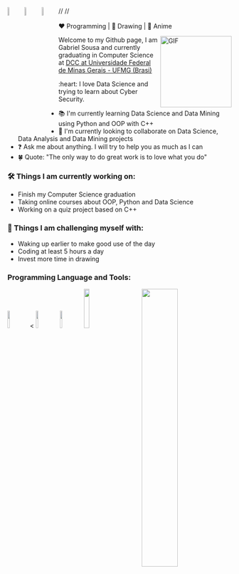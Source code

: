 [<img align="left" alt="LinkedIn | LinkedIn" width="7%" src="https://www.flaticon.com/svg/static/icons/svg/1384/1384889.svg"/>][linkedin]
//
[<img align="left" alt="Spotify | Spotify" width="7%" src="https://www.flaticon.com/svg/static/icons/svg/3773/3773639.svg" />][Spotify]
//
[<img align="left" alt="Mail-me! | Gmail" width="7%" src="https://image0.flaticon.com/icons/svg/4350/4350052.svg" />][Mail]
</br>
</br>
:heart: Programming | :black_heart: Drawing | :green_heart: Anime

<p>
  <img align="right" alt="GIF" height="160px" src="https://media.giphy.com/media/du3J3cXyzhj75IOgvA/giphy.gif" />
Welcome to my Github page, I am Gabriel Sousa and currently graduating in Computer Science at <a href="https://www.dcc.ufmg.br/dcc/">DCC at Universidade Federal de Minas Gerais - UFMG (Brasi)</a>
</p>
<p>
:heart: I love Data Science and trying to learn about Cyber Security.
</p>

- 📚 I'm currently learning Data Science and Data Mining using Python and OOP with C++
- 🤝 I'm currently looking to collaborate on Data Science, Data Analysis and Data Mining projects
- ❓ Ask me about anything. I will try to help you as much as I can
- 🍀 Quote: "The only way to do great work is to love what you do"

### :hammer_and_wrench: Things I am currently working on:
- Finish my Computer Science graduation
- Taking online courses about OOP, Python and Data Science
- Working on a quiz project based on C++

### 🌅 Things I am challenging myself with:
- Waking up earlier to make good use of the day
- Coding at least 5 hours a day
- Invest more time in drawing

### Programming Language and Tools:
<p>
<code><img width="10%" src="https://www.vectorlogo.zone/logos/python/python-vertical.svg"></code><
<code><img width="10%" src="https://1.bp.blogspot.com/-RV-HrvfYVGg/XThtxkUd0JI/AAAAAAAAVuA/lbH0GXvHbVAS_QhWnB3Cr6C8Fr5Q795LwCLcBGAs/s1600/c%252B%252B.jpg"></code>
<code><img width="10%" src="https://requests.readthedocs.io/pt_BR/latest/_static/requests-sidebar.png"></code>
<code><img width="15%" src="https://upload.wikimedia.org/wikipedia/commons/thumb/1/10/CSS3_and_HTML5_logos_and_wordmarks.svg/1200px-CSS3_and_HTML5_logos_and_wordmarks.svg.png"></code>
<img width="40%" align="right" src="https://github-readme-stats.vercel.app/api?username=Gabrielms-1&theme=buefy&show_icons=true" />
</p>

[linkedin]: https://www.linkedin.com/in/bilgehan-geçici-8b368614a/
[Spotify]: https://open.spotify.com/user/11153360645
[Mail]: mailto:gabriels.msousa@gmail.com
